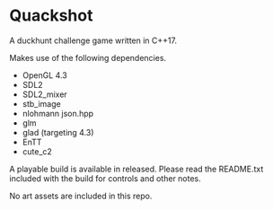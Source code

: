 # Quackshot
A duckhunt challenge game written in C++17.

Makes use of the following dependencies.
* OpenGL 4.3
* SDL2
* SDL2_mixer
* stb_image
* nlohmann json.hpp
* glm
* glad (targeting 4.3)
* EnTT
* cute_c2

A playable build is available in released. Please read the README.txt included with the build for controls and other notes.

No art assets are included in this repo.